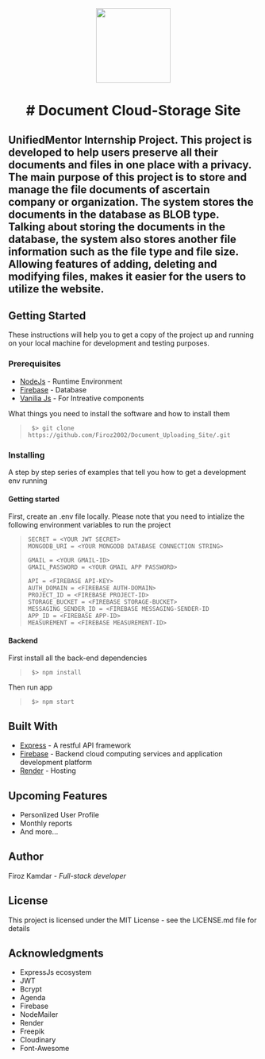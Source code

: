 <div align="center">
  <img src="https://res.cloudinary.com/dhlsmeyw1/image/upload/v1718309035/ka7gpbbgzvg20t0gzptp.png" width="150px" height="150px">
  <h1>﻿# Document Cloud-Storage Site</h1>
</div>

<div>
  <h2>UnifiedMentor Internship Project. This project is developed to help users preserve all their documents and files in one place with a privacy. The main purpose of this project is to store and manage the file documents of ascertain company or organization. The system stores the documents in the database as BLOB type. Talking   about   storing   the   documents   in   the   database, the   system   also   stores   another   file information such as the file type and file size. Allowing features of adding, deleting and modifying files, makes it easier for the users to utilize the website.</h2>
</div>

<div>
  <h2>Getting Started</h2>
  <p>These instructions will help you to get a copy of the project up and running on your local machine for development and testing purposes.</p>
  <div>
    <h3>Prerequisites</h3>
    <ul>
      <li><a href="nodejs.org/en/">NodeJs</a> - Runtime Environment</li>
      <li><a href="https://firebase.google.com/">Firebase</a> - Database</li>
      <li><a href="https://developer.mozilla.org/en-US/docs/Web/JavaScript">Vanilia Js</a> - For Intreative components</li>
    </ul>
    <p>What things you need to install the software and how to install them</p>
   <blockquote>

  ```
   $> git clone https://github.com/Firoz2002/Document_Uploading_Site/.git
  ```
  
  </blockquote>
    <h3>Installing</h3>
    <p>A step by step series of examples that tell you how to get a development env running</p>
    <h4>Getting started</h4>
    <p>
      First, create an .env file locally.
      Please note that you need to intialize the following environment variables to run the project
    </p>
    <blockquote>

  ```
  SECRET = <YOUR JWT SECRET>
  MONGODB_URI = <YOUR MONGODB DATABASE CONNECTION STRING>

  GMAIL = <YOUR GMAIL-ID>
  GMAIL_PASSWORD = <YOUR GMAIL APP PASSWORD>

  API = <FIREBASE API-KEY>
  AUTH_DOMAIN = <FIREBASE AUTH-DOMAIN>
  PROJECT_ID = <FIREBASE PROJECT-ID>
  STORAGE_BUCKET = <FIREBASE STORAGE-BUCKET>
  MESSAGING_SENDER_ID = <FIREBASE MESSAGING-SENDER-ID
  APP_ID = <FIREBASE APP-ID>
  MEASUREMENT = <FIREBASE MEASUREMENT-ID>
  ```
  
  </blockquote>
    <h4>Backend</h4>
    <p>First install all the back-end dependencies</p>
    <blockquote>

  ```
   $> npm install
  ```
  
  </blockquote>
  <p>Then run app</p>
  <blockquote>

  ```
   $> npm start
  ```
  
  </blockquote>
  </div>
</div>

<div>
  <h2>Built With</h2>
  <ul>
    <li><a href="https://expressjs.com/">Express</a> -  A restful API framework</li>
    <li><a href="https://firebase.google.com/">Firebase</a> -  Backend cloud computing services and application development platform</li>
    <li><a href="https://render.com/">Render</a> - Hosting</li>
  </ul>
</div>

<div>
  <h2>Upcoming Features</h2>
  <ul>
    <li>Personlized User Profile</li>
    <li>Monthly reports</li>
    <li>And more...</li>
  </ul>
</div>

<div>
  <h2>Author</h2>
  <p>Firoz Kamdar - <i>Full-stack developer</i></p>
</div>

<div>
  <h2>License</h2>
  <p>This project is licensed under the MIT License - see the LICENSE.md file for details</p>
</div>

<div>
  <h2>Acknowledgments</h2>
  <ul>
    <li> ExpressJs ecosystem </li>
    <li> JWT </li>
    <li> Bcrypt </li>
    <li> Agenda </li>
    <li> Firebase </li>
    <li> NodeMailer </li>
    <li> Render </li>
    <li> Freepik </li>
    <li> Cloudinary </li>
    <li> Font-Awesome </li>
  </ul>
</div>
